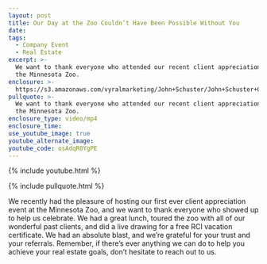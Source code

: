 ```yaml
---
layout: post
title: Our Day at the Zoo Couldn’t Have Been Possible Without You
date:
tags:
  - Company Event
  - Real Estate
excerpt: >-
  We want to thank everyone who attended our recent client appreciation event at
  the Minnesota Zoo.
enclosure: >-
  https://s3.amazonaws.com/vyralmarketing/John+Schuster/John+Schuster+Group-+Zoo+Thank+You.mp4
pullquote: >-
  We want to thank everyone who attended our recent client appreciation event at
  the Minnesota Zoo.
enclosure_type: video/mp4
enclosure_time:
use_youtube_image: true
youtube_alternate_image:
youtube_code: osAdqR0YgPE
---
```


{% include youtube.html %}

{% include pullquote.html %}

We recently had the pleasure of hosting our first ever client appreciation event at the Minnesota Zoo, and we want to thank everyone who showed up to help us celebrate. We had a great lunch, toured the zoo with all of our wonderful past clients, and did a live drawing for a free RCI vacation certificate. We had an absolute blast, and we’re grateful for your trust and your referrals. Remember, if there’s ever anything we can do to help you achieve your real estate goals, don’t hesitate to reach out to us.

&nbsp;